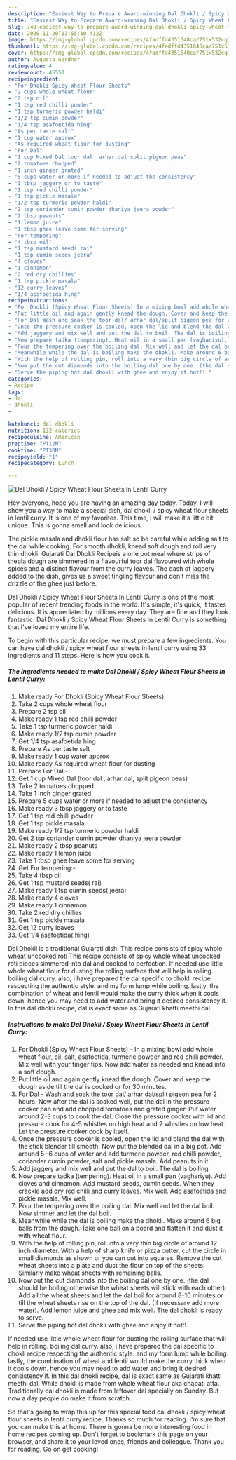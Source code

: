 ```yaml
---
description: "Easiest Way to Prepare Award-winning Dal Dhokli / Spicy Wheat Flour Sheets In Lentil Curry"
title: "Easiest Way to Prepare Award-winning Dal Dhokli / Spicy Wheat Flour Sheets In Lentil Curry"
slug: 749-easiest-way-to-prepare-award-winning-dal-dhokli-spicy-wheat-flour-sheets-in-lentil-curry
date: 2020-11-20T13:55:10.412Z
image: https://img-global.cpcdn.com/recipes/4fadffd4351648ca/751x532cq70/dal-dhokli-spicy-wheat-flour-sheets-in-lentil-curry-recipe-main-photo.jpg
thumbnail: https://img-global.cpcdn.com/recipes/4fadffd4351648ca/751x532cq70/dal-dhokli-spicy-wheat-flour-sheets-in-lentil-curry-recipe-main-photo.jpg
cover: https://img-global.cpcdn.com/recipes/4fadffd4351648ca/751x532cq70/dal-dhokli-spicy-wheat-flour-sheets-in-lentil-curry-recipe-main-photo.jpg
author: Augusta Gardner
ratingvalue: 4
reviewcount: 45557
recipeingredient:
- "For Dhokli Spicy Wheat Flour Sheets"
- "2 cups whole wheat flour"
- "2 tsp oil"
- "1 tsp red chilli powder"
- "1 tsp turmeric powder haldi"
- "1/2 tsp cumin powder"
- "1/4 tsp asafoetida hing"
- "As per taste salt"
- "1 cup water approx"
- "As required wheat flour for dusting"
- "For Dal"
- "1 cup Mixed Dal toor dal  arhar dal split pigeon peas"
- "2 tomatoes chopped"
- "1 inch ginger grated"
- "5 cups water or more if needed to adjust the consistency"
- "3 tbsp jaggery or to taste"
- "1 tsp red chilli powder"
- "1 tsp pickle masala"
- "1/2 tsp turmeric powder haldi"
- "2 tsp coriander cumin powder dhaniya jeera powder"
- "2 tbsp peanuts"
- "1 lemon juice"
- "1 tbsp ghee leave some for serving"
- "For tempering"
- "4 tbsp oil"
- "1 tsp mustard seeds rai"
- "1 tsp cumin seeds jeera"
- "4 cloves"
- "1 cinnamon"
- "2 red dry chillies"
- "1 tsp pickle masala"
- "12 curry leaves"
- "1/4 asafoetida hing"
recipeinstructions:
- "For Dhokli (Spicy Wheat Flour Sheets) In a mixing bowl add whole wheat flour, oil, salt, asafoetida, turmeric powder and red chilli powder. Mix well with your finger tips. Now add water as needed and knead into a soft dough."
- "Put little oil and again gently knead the dough. Cover and keep the dough aside till the dal is cooked or for 30 minutes."
- "For Dal Wash and soak the toor dal/ arhar dal/split pigeon pea for 2 hours. Now after the dal is soaked well, put the dal in the pressure cooker pan and add chopped tomatoes and grated ginger. Put water around 2-3 cups to cook the dal. Close the pressure cooker with lid and pressure cook for 4-5 whistles on high heat and 2 whistles on low heat. Let the pressure cooker cook by itself."
- "Once the pressure cooker is cooled, open the lid and blend the dal with the stick blender till smooth. Now put the blended dal in a big pot. Add around 5 -6 cups of water and add turmeric powder, red chilli powder, coriander cumin powder, salt and pickle masala. Add peanuts in it."
- "Add jaggery and mix well and put the dal to boil. The dal is boiling."
- "Now prepare tadka (tempering). Heat oil in a small pan (vaghariyu). Add cloves and cinnamon. Add mustard seeds, cumin seeds. When they crackle add dry red chilli and curry leaves. Mix well. Add asafoetida and pickle masala. Mix well."
- "Pour the tempering over the boiling dal. Mix well and let the dal boil. Now simmer and let the dal boil."
- "Meanwhile while the dal is boiling make the dhokli. Make around 6 big balls from the dough. Take one ball on a board and flatten it and dust it with wheat flour."
- "With the help of rolling pin, roll into a very thin big circle of around 12 inch diameter. With a help of sharp knife or pizza cutter, cut the circle in small diamonds as shown or you can cut into squares. Remove the cut wheat sheets into a plate and dust the flour on top of the sheets. Similarly make wheat sheets with remaining balls."
- "Now put the cut diamonds into the boiling dal one by one. (the dal should be boiling otherwise the wheat sheets will stick with each other). Add all the wheat sheets and let the dal boil for around 8-10 minutes or till the wheat sheets rise on the top of the dal. (If necessary add more water). Add lemon juice and ghee and mix well. The dal dhokli is ready to serve."
- "Serve the piping hot dal dhokli with ghee and enjoy it hot!!."
categories:
- Recipe
tags:
- dal
- dhokli
- 

katakunci: dal dhokli  
nutrition: 132 calories
recipecuisine: American
preptime: "PT12M"
cooktime: "PT30M"
recipeyield: "1"
recipecategory: Lunch

---
```



![Dal Dhokli / Spicy Wheat Flour Sheets In Lentil Curry](https://img-global.cpcdn.com/recipes/4fadffd4351648ca/751x532cq70/dal-dhokli-spicy-wheat-flour-sheets-in-lentil-curry-recipe-main-photo.jpg)

Hey everyone, hope you are having an amazing day today. Today, I will show you a way to make a special dish, dal dhokli / spicy wheat flour sheets in lentil curry. It is one of my favorites. This time, I will make it a little bit unique. This is gonna smell and look delicious.

The pickle masala and dhokli flour has salt so be careful while adding salt to the dal while cooking. For smooth dhokli, knead soft dough and roll very thin dhokli. Gujarati Dal Dhokli Recipeis a one pot meal where strips of thepla dough are simmered in a flavourful toor dal flavoured with whole spices and a distinct flavour from the curry leaves. The dash of jaggery added to the dish, gives us a sweet tingling flavour and don&#39;t miss the drizzle of the ghee just before.

Dal Dhokli / Spicy Wheat Flour Sheets In Lentil Curry is one of the most popular of recent trending foods in the world. It's simple, it's quick, it tastes delicious. It is appreciated by millions every day. They are fine and they look fantastic. Dal Dhokli / Spicy Wheat Flour Sheets In Lentil Curry is something that I've loved my entire life.


To begin with this particular recipe, we must prepare a few ingredients. You can have dal dhokli / spicy wheat flour sheets in lentil curry using 33 ingredients and 11 steps. Here is how you cook it.

<!--inarticleads1-->

##### The ingredients needed to make Dal Dhokli / Spicy Wheat Flour Sheets In Lentil Curry:

1. Make ready For Dhokli (Spicy Wheat Flour Sheets)
1. Take 2 cups whole wheat flour
1. Prepare 2 tsp oil
1. Make ready 1 tsp red chilli powder
1. Take 1 tsp turmeric powder haldi
1. Make ready 1/2 tsp cumin powder
1. Get 1/4 tsp asafoetida hing
1. Prepare As per taste salt
1. Make ready 1 cup water approx
1. Make ready As required wheat flour for dusting
1. Prepare For Dal:-
1. Get 1 cup Mixed Dal (toor dal , arhar dal, split pigeon peas)
1. Take 2 tomatoes chopped
1. Take 1 inch ginger grated
1. Prepare 5 cups water or more if needed to adjust the consistency
1. Make ready 3 tbsp jaggery or to taste
1. Get 1 tsp red chilli powder
1. Get 1 tsp pickle masala
1. Make ready 1/2 tsp turmeric powder haldi
1. Get 2 tsp coriander cumin powder dhaniya jeera powder
1. Make ready 2 tbsp peanuts
1. Make ready 1 lemon juice
1. Take 1 tbsp ghee leave some for serving
1. Get For tempering:-
1. Take 4 tbsp oil
1. Get 1 tsp mustard seeds( rai)
1. Make ready 1 tsp cumin seeds( jeera)
1. Make ready 4 cloves
1. Make ready 1 cinnamon
1. Take 2 red dry chillies
1. Get 1 tsp pickle masala
1. Get 12 curry leaves
1. Get 1/4 asafoetida( hing)


Dal Dhokli is a traditional Gujarati dish. This recipe consists of spicy whole wheat uncooked roti This recipe consists of spicy whole wheat uncooked roti pieces simmered into dal and cooked to perfection. If needed use little whole wheat flour for dusting the rolling surface that will help in rolling. boiling dal curry. also, i have prepared the dal specific to dhokli recipe respecting the authentic style. and my form lump while boiling. lastly, the combination of wheat and lentil would make the curry thick when it cools down. hence you may need to add water and bring it desired consistency if. In this dal dhokli recipe, dal is exact same as Gujarati khatti meethi dal. 

<!--inarticleads2-->

##### Instructions to make Dal Dhokli / Spicy Wheat Flour Sheets In Lentil Curry:

1. For Dhokli (Spicy Wheat Flour Sheets) - In a mixing bowl add whole wheat flour, oil, salt, asafoetida, turmeric powder and red chilli powder. Mix well with your finger tips. Now add water as needed and knead into a soft dough.
1. Put little oil and again gently knead the dough. Cover and keep the dough aside till the dal is cooked or for 30 minutes.
1. For Dal - Wash and soak the toor dal/ arhar dal/split pigeon pea for 2 hours. Now after the dal is soaked well, put the dal in the pressure cooker pan and add chopped tomatoes and grated ginger. Put water around 2-3 cups to cook the dal. Close the pressure cooker with lid and pressure cook for 4-5 whistles on high heat and 2 whistles on low heat. Let the pressure cooker cook by itself.
1. Once the pressure cooker is cooled, open the lid and blend the dal with the stick blender till smooth. Now put the blended dal in a big pot. Add around 5 -6 cups of water and add turmeric powder, red chilli powder, coriander cumin powder, salt and pickle masala. Add peanuts in it.
1. Add jaggery and mix well and put the dal to boil. The dal is boiling.
1. Now prepare tadka (tempering). Heat oil in a small pan (vaghariyu). Add cloves and cinnamon. Add mustard seeds, cumin seeds. When they crackle add dry red chilli and curry leaves. Mix well. Add asafoetida and pickle masala. Mix well.
1. Pour the tempering over the boiling dal. Mix well and let the dal boil. Now simmer and let the dal boil.
1. Meanwhile while the dal is boiling make the dhokli. Make around 6 big balls from the dough. Take one ball on a board and flatten it and dust it with wheat flour.
1. With the help of rolling pin, roll into a very thin big circle of around 12 inch diameter. With a help of sharp knife or pizza cutter, cut the circle in small diamonds as shown or you can cut into squares. Remove the cut wheat sheets into a plate and dust the flour on top of the sheets. Similarly make wheat sheets with remaining balls.
1. Now put the cut diamonds into the boiling dal one by one. (the dal should be boiling otherwise the wheat sheets will stick with each other). Add all the wheat sheets and let the dal boil for around 8-10 minutes or till the wheat sheets rise on the top of the dal. (If necessary add more water). Add lemon juice and ghee and mix well. The dal dhokli is ready to serve.
1. Serve the piping hot dal dhokli with ghee and enjoy it hot!!.


If needed use little whole wheat flour for dusting the rolling surface that will help in rolling. boiling dal curry. also, i have prepared the dal specific to dhokli recipe respecting the authentic style. and my form lump while boiling. lastly, the combination of wheat and lentil would make the curry thick when it cools down. hence you may need to add water and bring it desired consistency if. In this dal dhokli recipe, dal is exact same as Gujarati khatti meethi dal. While dhokli is made from whole wheat flour aka chapati atta. Traditionally dal dhokli is made from leftover dal specially on Sunday. But now a day people do make it from scratch. 

So that's going to wrap this up for this special food dal dhokli / spicy wheat flour sheets in lentil curry recipe. Thanks so much for reading. I'm sure that you can make this at home. There is gonna be more interesting food in home recipes coming up. Don't forget to bookmark this page on your browser, and share it to your loved ones, friends and colleague. Thank you for reading. Go on get cooking!
